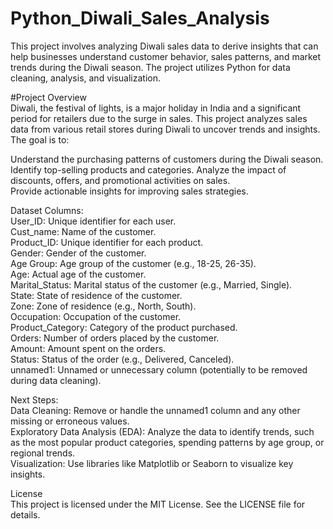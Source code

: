 # Python_Diwali_Sales_Analysis
This project involves analyzing Diwali sales data to derive insights that can help businesses understand customer behavior, sales patterns, and market trends during the Diwali season. The project utilizes Python for data cleaning, analysis, and visualization.

#Project Overview<br>
Diwali, the festival of lights, is a major holiday in India and a significant period for retailers due to the surge in sales. This project analyzes sales data from various retail stores during Diwali to uncover trends and insights. The goal is to:<br>

Understand the purchasing patterns of customers during the Diwali season.<br>
Identify top-selling products and categories.<bnr>
Analyze the impact of discounts, offers, and promotional activities on sales.<br>
Provide actionable insights for improving sales strategies.<br>

Dataset Columns:<br>
User_ID: Unique identifier for each user.<br>
Cust_name: Name of the customer.<br>
Product_ID: Unique identifier for each product.<br>
Gender: Gender of the customer.<br>
Age Group: Age group of the customer (e.g., 18-25, 26-35).<br>
Age: Actual age of the customer.<br>
Marital_Status: Marital status of the customer (e.g., Married, Single).<br>
State: State of residence of the customer.<br>
Zone: Zone of residence (e.g., North, South).<br>
Occupation: Occupation of the customer.<br>
Product_Category: Category of the product purchased.<br>
Orders: Number of orders placed by the customer.<br>
Amount: Amount spent on the orders.<br>
Status: Status of the order (e.g., Delivered, Canceled).<br>
unnamed1: Unnamed or unnecessary column (potentially to be removed during data cleaning).<br>

Next Steps:<br>
Data Cleaning: Remove or handle the unnamed1 column and any other missing or erroneous values.<br>
Exploratory Data Analysis (EDA): Analyze the data to identify trends, such as the most popular product categories, spending patterns by age group, or regional trends.<br>
Visualization: Use libraries like Matplotlib or Seaborn to visualize key insights.<br>

License<br>
This project is licensed under the MIT License. See the LICENSE file for details.<br>
